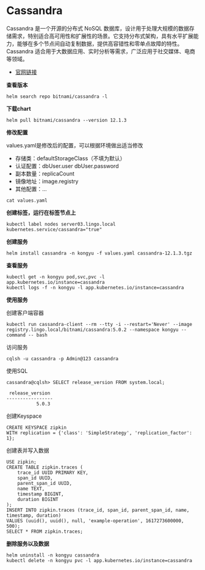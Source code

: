 # Cassandra

Cassandra 是一个开源的分布式 NoSQL 数据库，设计用于处理大规模的数据存储需求，特别适合高可用性和扩展性的场景。它支持分布式架构，具有水平扩展能力，能够在多个节点间自动复制数据，提供高容错性和零单点故障的特性。Cassandra 适合用于大数据应用、实时分析等需求，广泛应用于社交媒体、电商等领域。

- [官网链接](https://cassandra.apache.org/)

**查看版本**

```
helm search repo bitnami/cassandra -l
```

**下载chart**

```
helm pull bitnami/cassandra --version 12.1.3
```

**修改配置**

values.yaml是修改后的配置，可以根据环境做出适当修改

- 存储类：defaultStorageClass（不填为默认）
- 认证配置：dbUser.user dbUser.password
- 副本数量：replicaCount
- 镜像地址：image.registry
- 其他配置：...

```
cat values.yaml
```

**创建标签，运行在标签节点上**

```
kubectl label nodes server03.lingo.local kubernetes.service/cassandra="true"
```

**创建服务**

```
helm install cassandra -n kongyu -f values.yaml cassandra-12.1.3.tgz
```

**查看服务**

```
kubectl get -n kongyu pod,svc,pvc -l app.kubernetes.io/instance=cassandra
kubectl logs -f -n kongyu -l app.kubernetes.io/instance=cassandra
```

**使用服务**

创建客户端容器

```
kubectl run cassandra-client --rm --tty -i --restart='Never' --image  registry.lingo.local/bitnami/cassandra:5.0.2 --namespace kongyu --command -- bash
```

访问服务

```
cqlsh -u cassandra -p Admin@123 cassandra
```

使用SQL

```
cassandra@cqlsh> SELECT release_version FROM system.local;

 release_version
-----------------
           5.0.3
```

创建Keyspace

```
CREATE KEYSPACE zipkin
WITH replication = {'class': 'SimpleStrategy', 'replication_factor': 1};
```

创建表并写入数据

```
USE zipkin;
CREATE TABLE zipkin.traces (
    trace_id UUID PRIMARY KEY,
    span_id UUID,
    parent_span_id UUID,
    name TEXT,
    timestamp BIGINT,
    duration BIGINT
);
INSERT INTO zipkin.traces (trace_id, span_id, parent_span_id, name, timestamp, duration)
VALUES (uuid(), uuid(), null, 'example-operation', 1617273600000, 500);
SELECT * FROM zipkin.traces;
```

**删除服务以及数据**

```
helm uninstall -n kongyu cassandra
kubectl delete -n kongyu pvc -l app.kubernetes.io/instance=cassandra
```

